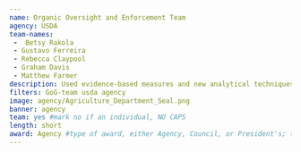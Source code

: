 ```yaml
---
name: Organic Oversight and Enforcement Team
agency: USDA
team-names:
 -  Betsy Rakola
 - Gustavo Ferreira
 - Rebecca Claypool
 - Graham Davis
 - Matthew Farmer
description: Used evidence-based measures and new analytical techniques to develop innovative and highly successful programs identifying, investigating, and ultimately preventing fraud in the international organic food markets. As a result, over 1,000 new organic farms were certified.
filters: GoG-team usda agency
image: agency/Agriculture_Department_Seal.png
banner: agency
team: yes #mark no if an individual, NO CAPS
length: short
award: Agency #type of award, either Agency, Council, or President's; this is case sensitive so make sure to match the options listed exactly. This section generates the format of the card
---
```

